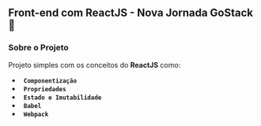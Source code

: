 ## Front-end com ReactJS - Nova Jornada GoStack 🚀️

### Sobre o Projeto

Projeto simples com os conceitos do **ReactJS** como:

- **` Componentização`**
- **` Propriedades`**
- **` Estado e Imutabilidade`**
- **` Babel`**
- **` Webpack`**
